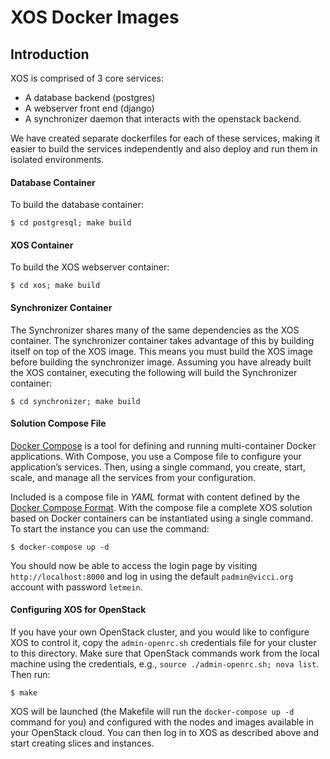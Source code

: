 # XOS Docker Images

## Introduction

 XOS is comprised of 3 core services:

  * A database backend (postgres)
  * A webserver front end (django)
  * A synchronizer daemon that interacts with the openstack backend.

We have created separate dockerfiles for each of these services, making it
easier to build the services independently and also deploy and run them in
isolated environments.

#### Database Container

To build the database container:

```
$ cd postgresql; make build
```

#### XOS Container

To build the XOS webserver container:

```
$ cd xos; make build
```

#### Synchronizer Container

The Synchronizer shares many of the same dependencies as the XOS container. The
synchronizer container takes advantage of this by building itself on top of the
XOS image. This means you must build the XOS image before building the
synchronizer image.  Assuming you have already built the XOS container,
executing the following will build the Synchronizer container:

```
$ cd synchronizer; make build
```

#### Solution Compose File

[Docker Compose](https://docs.docker.com/compose/) is a tool for defining and
running multi-container Docker applications. With Compose, you use a Compose
file to configure your application’s services. Then, using a single command, you
create, start, scale, and manage all the services from your configuration.

Included is a compose file in *YAML* format with content defined by the [Docker
Compose Format](https://docs.docker.com/compose/compose-file/). With the compose
file a complete XOS solution based on Docker containers can be instantiated
using a single command. To start the instance you can use the command:

```
$ docker-compose up -d
```

You should now be able to access the login page by visiting
`http://localhost:8000` and log in using the default `padmin@vicci.org` account
with password `letmein`.

#### Configuring XOS for OpenStack

If you have your own OpenStack cluster, and you would like to configure XOS to
control it, copy the `admin-openrc.sh` credentials file for your cluster to
this directory.  Make sure that OpenStack commands work from the local machine
using the credentials, e.g., `source ./admin-openrc.sh; nova list`.  Then run:

```
$ make
```

XOS will be launched (the Makefile will run the `docker-compose up -d` command
for you) and configured with the nodes and images available in your
OpenStack cloud.  You can then log in to XOS as described above and start creating
slices and instances.
